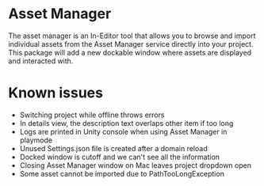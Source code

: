 # Asset Manager

The asset manager is an In-Editor tool that allows you to browse and import individual assets from the Asset Manager service directly into your project. This package will add a new dockable window where assets are displayed and interacted with.

# Known issues

- Switching project while offline throws errors
- In details view, the description text overlaps other item if too long
- Logs are printed in Unity console when using Asset Manager in playmode
- Unused Settings.json file is created after a domain reload
- Docked window is cutoff and we can't see all the information
- Closing Asset Manager window on Mac leaves project dropdown open
- Some asset cannot be imported due to PathTooLongException
